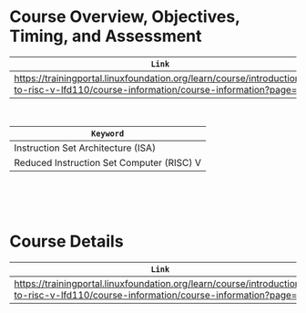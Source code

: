 # Course Overview, Objectives, Timing, and Assessment

| `Link` |
| ------ |
| https://trainingportal.linuxfoundation.org/learn/course/introduction-to-risc-v-lfd110/course-information/course-information?page=1 |

<br />

| `Keyword` |
| --------- |
| Instruction Set Architecture (ISA) |
| Reduced Instruction Set Computer (RISC) V |

<br />
<br />
<br />



# Course Details

| `Link` |
| ------ |
| https://trainingportal.linuxfoundation.org/learn/course/introduction-to-risc-v-lfd110/course-information/course-information?page=2 |
